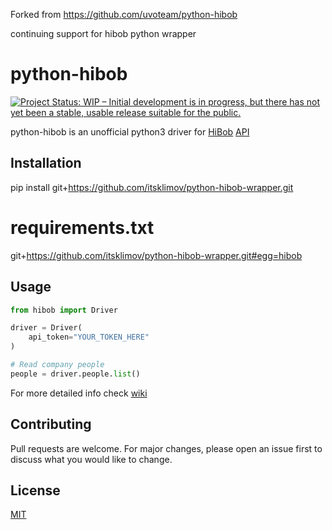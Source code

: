 Forked from https://github.com/uvoteam/python-hibob

continuing support for hibob python wrapper

# python-hibob

[![Project Status: WIP – Initial development is in progress, but there has not yet been a stable, usable release suitable for the public.](https://www.repostatus.org/badges/latest/wip.svg)](https://www.repostatus.org/#wip)

python-hibob is an unofficial python3 driver for [HiBob](https://www.hibob.com/) [API](https://apidocs.hibob.com/)

## Installation

pip install git+https://github.com/itsklimov/python-hibob-wrapper.git

# requirements.txt
git+https://github.com/itsklimov/python-hibob-wrapper.git#egg=hibob


## Usage

```python
from hibob import Driver

driver = Driver(
    api_token="YOUR_TOKEN_HERE"
)

# Read company people
people = driver.people.list()
```
For more detailed info check [wiki](https://github.com/uvoteam/python-hibob/wiki)

## Contributing
Pull requests are welcome. For major changes, please open an issue first to discuss what you would like to change.

## License
[MIT](LICENCE.md)
